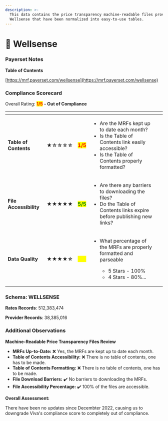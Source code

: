 ```yaml
---
description: >-
  This data contains the price transparency machine-readable files provided by
  Wellsense that have been normalized into easy-to-use tables.
---
```


# 🔴 Wellsense

### Payerset Notes

**Table of Contents**

[https://mrf.payerset.com/wellsense](https://mrf.payerset.com/wellsense)

### Compliance Scorecard

Overall Rating: <mark style="color:red;">**1/5**</mark> **- Out of Compliance**

<table data-view="cards"><thead><tr><th></th><th></th><th></th><th></th><th data-hidden data-card-cover data-type="files"></th></tr></thead><tbody><tr><td><strong>Table of Contents</strong></td><td><strong>★☆☆☆☆</strong></td><td><mark style="color:red;"><strong>1/5</strong></mark></td><td><ul><li>Are the MRFs kept up to date each month? </li><li>Is the Table of Contents link easily accessible?</li><li>Is the Table of Contents properly formatted?</li></ul></td><td></td></tr><tr><td><strong>File Accessibility</strong></td><td><strong>★★★★★</strong></td><td><mark style="color:green;"><strong>5/5</strong></mark></td><td><ul><li>Are there any barriers to downloading the files?</li><li>Do the Table of Contents links expire before publishing new links?</li></ul></td><td></td></tr><tr><td><strong>Data Quality</strong></td><td><strong>★★★★☆</strong></td><td><mark style="color:yellow;"><strong>4/5</strong></mark></td><td><ul><li><p>What percentage of the MRFs are properly formatted and parseable</p><ul><li>5 Stars - 100%</li><li>4 Stars - 80%...</li></ul></li></ul></td><td></td></tr></tbody></table>

### Schema: WELLSENSE

**Rates Records**: 512,383,474

**Provider Records**: 38,385,016

### Additional Observations

**Machine-Readable Price Transparency Files Review**

* **MRFs Up-to-Date:** :x: Yes, the MRFs are kept up to date each month.
* **Table of Contents Accessibility:** ❌ There is no table of contents, one has to be made.
* **Table of Contents Formatting:** ❌ There is no table of contents, one has to be made.
* **File Download Barriers:** ✔️ No barriers to downloading the MRFs.
* **File Accessibility Percentage:** ✔️ 100% of the files are accessible.

**Overall Assessment:**&#x20;

There have been no updates since Decembter 2022, causing us to downgrade Viva's compliance score to completely out of compliance.
